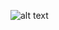 ![alt text](https://external-preview.redd.it/VCNMf2JyTXiZgWJt2OaGMtER4NlksWtmHssHIGWbTuE.gif?format=mp4&s=2efb18182479ef1650b552358555bb1a5b95da75)